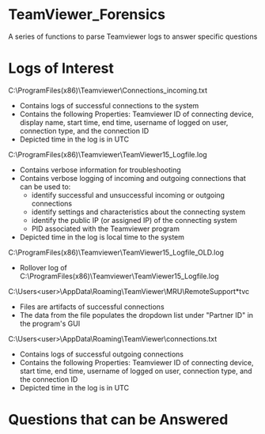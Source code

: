 # TeamViewer_Forensics
A series of functions to parse Teamviewer logs to answer specific questions

# Logs of Interest
C:\ProgramFiles(x86)\Teamviewer\Connections_incoming.txt
* Contains logs of successful connections to the system
* Contains the following Properties: Teamviewer ID of connecting device, display name, start time, end time, username of logged on user, connection type, and the connection ID
* Depicted time in the log is in UTC

C:\ProgramFiles(x86)\Teamviewer\TeamViewer15_Logfile.log
* Contains verbose information for troubleshooting
* Contains verbose logging of incoming and outgoing connections that can be used to:
  * identify successful and unsuccessful incoming or outgoing connections
  * identify settings and characteristics about the connecting system 
  * identify the public IP (or assigned IP) of the connecting system
  * PID associated with the Teamviewer program
* Depicted time in the log is local time to the system

C:\ProgramFiles(x86)\Teamviewer\TeamViewer15_Logfile_OLD.log
* Rollover log of C:\ProgramFiles(x86)\Teamviewer\TeamViewer15_Logfile.log

C:\Users\<user>\AppData\Roaming\TeamViewer\MRU\RemoteSupport\*tvc
* Files are artifacts of successful connections
* The data from the file populates the dropdown list under "Partner ID" in the program's GUI

C:\Users\<user>\AppData\Roaming\TeamViewer\connections.txt
* Contains logs of successful outgoing connections
* Contains the following Properties: Teamviewer ID of connecting device, start time, end time, username of logged on user, connection type, and the connection ID
* Depicted time in the log is in UTC

# Questions that can be Answered

